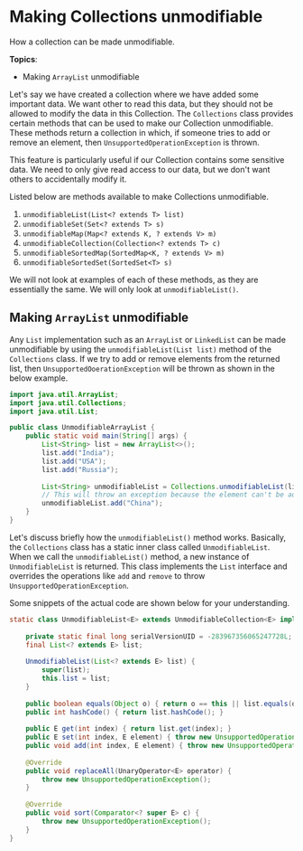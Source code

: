 # Making Collections unmodifiable

How a collection can be made unmodifiable.

**Topics**:

- Making `ArrayList` unmodifiable

Let's say we have created a collection where we have added some important data.
We want other to read this data, but they should not be allowed to modify the data in this Collection.
The `Collections` class provides certain methods that can be used to make our Collection unmodifiable.
These methods return a collection in which, if someone tries to add or remove an element, then `UnsupportedOperationException` is thrown.

This feature is particularly useful if our Collection contains some sensitive data.
We need to only give read access to our data, but we don't want others to accidentally modify it.

Listed below are methods available to make Collections unmodifiable.

1. `unmodifiableList(List<? extends T> list)`
2. `unmodifiableSet(Set<? extends T> s)`
3. `unmodifiableMap(Map<? extends K, ? extends V> m)`
4. `unmodifiableCollection(Collection<? extends T> c)`
5. `unmodifiableSortedMap(SortedMap<K, ? extends V> m)`
6. `unmodifiableSortedSet(SortedSet<T> s)`

We will not look at examples of each of these methods, as they are essentially the same.
We will only look at `unmodifiableList()`.

## Making `ArrayList` unmodifiable

Any `List` implementation such as an `ArrayList` or `LinkedList` can be made unmodifiable by using the `unmodifiableList(List list)` method of the `Collections` class.
If we try to add or remove elements from the returned list, then `UnsupportedOoerationException` will be thrown as shown in the below example.

```java
import java.util.ArrayList;
import java.util.Collections;
import java.util.List;

public class UnmodifiableArrayList {
    public static void main(String[] args) {
        List<String> list = new ArrayList<>();
        list.add("India");
        list.add("USA");
        list.add("Russia");
        
        List<String> unmodifiableList = Collections.unmodifiableList(list);
        // This will throw an exception because the element can't be added to an unmodifiable list.
        unmodifiableList.add("China");
    }
}
```

Let's discuss briefly how the `unmodifiableList()` method works.
Basically, the `Collections` class has a static inner class called `UnmodifiableList`.
When we call the `unmodifiableList()` method, a new instance of `UnmodifiableList` is returned.
This class implements the `List` interface and overrides the operations like `add` and `remove` to throw `UnsupportedOperationException`.

Some snippets of the actual code are shown below for your understanding.

```java
static class UnmodifiableList<E> extends UnmodifiableCollection<E> implements List<E> {
    
    private static final long serialVersionUID = -283967356065247728L;
    final List<? extends E> list;
    
    UnmodifiableList(List<? extends E> list) {
        super(list);
        this.list = list;
    }
    
    public boolean equals(Object o) { return o == this || list.equals(o); }
    public int hashCode() { return list.hashCode(); }
    
    public E get(int index) { return list.get(index); }
    public E set(int index, E element) { throw new UnsupportedOperationException(); }
    public void add(int index, E element) { throw new UnsupportedOperationException(); }
    
    @Override
    public void replaceAll(UnaryOperator<E> operator) {
        throw new UnsupportedOperationException();
    }
    
    @Override
    public void sort(Comparator<? super E> c) {
        throw new UnsupportedOperationException();
    }
} 
```
